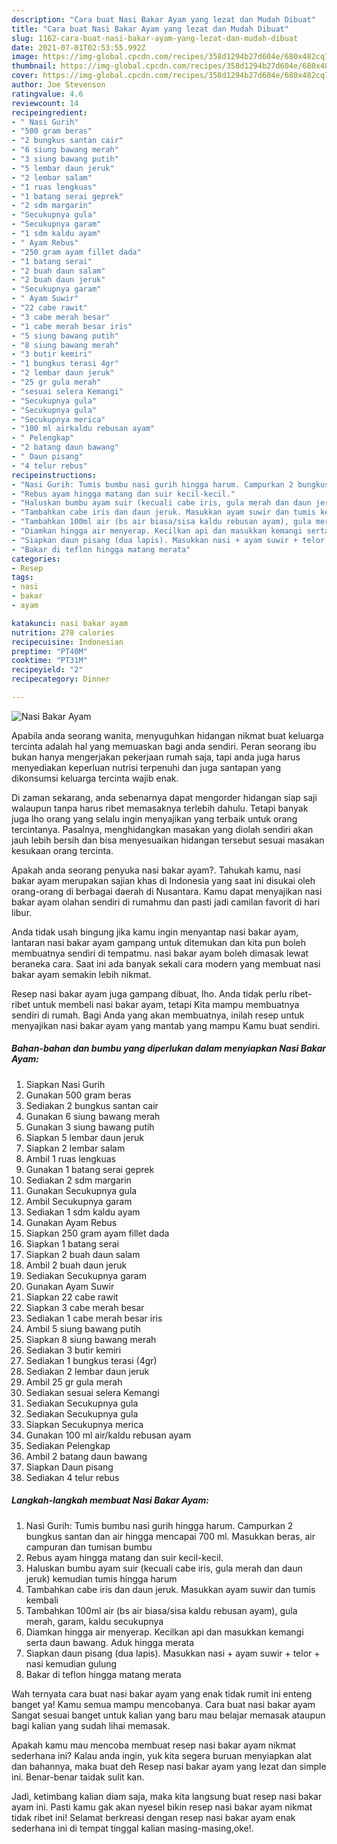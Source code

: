 ```yaml
---
description: "Cara buat Nasi Bakar Ayam yang lezat dan Mudah Dibuat"
title: "Cara buat Nasi Bakar Ayam yang lezat dan Mudah Dibuat"
slug: 1162-cara-buat-nasi-bakar-ayam-yang-lezat-dan-mudah-dibuat
date: 2021-07-01T02:53:55.992Z
image: https://img-global.cpcdn.com/recipes/358d1294b27d604e/680x482cq70/nasi-bakar-ayam-foto-resep-utama.jpg
thumbnail: https://img-global.cpcdn.com/recipes/358d1294b27d604e/680x482cq70/nasi-bakar-ayam-foto-resep-utama.jpg
cover: https://img-global.cpcdn.com/recipes/358d1294b27d604e/680x482cq70/nasi-bakar-ayam-foto-resep-utama.jpg
author: Joe Stevenson
ratingvalue: 4.6
reviewcount: 14
recipeingredient:
- " Nasi Gurih"
- "500 gram beras"
- "2 bungkus santan cair"
- "6 siung bawang merah"
- "3 siung bawang putih"
- "5 lembar daun jeruk"
- "2 lembar salam"
- "1 ruas lengkuas"
- "1 batang serai geprek"
- "2 sdm margarin"
- "Secukupnya gula"
- "Secukupnya garam"
- "1 sdm kaldu ayam"
- " Ayam Rebus"
- "250 gram ayam fillet dada"
- "1 batang serai"
- "2 buah daun salam"
- "2 buah daun jeruk"
- "Secukupnya garam"
- " Ayam Suwir"
- "22 cabe rawit"
- "3 cabe merah besar"
- "1 cabe merah besar iris"
- "5 siung bawang putih"
- "8 siung bawang merah"
- "3 butir kemiri"
- "1 bungkus terasi 4gr"
- "2 lembar daun jeruk"
- "25 gr gula merah"
- "sesuai selera Kemangi"
- "Secukupnya gula"
- "Secukupnya gula"
- "Secukupnya merica"
- "100 ml airkaldu rebusan ayam"
- " Pelengkap"
- "2 batang daun bawang"
- " Daun pisang"
- "4 telur rebus"
recipeinstructions:
- "Nasi Gurih: Tumis bumbu nasi gurih hingga harum. Campurkan 2 bungkus santan dan air hingga mencapai 700 ml. Masukkan beras, air campuran dan tumisan bumbu"
- "Rebus ayam hingga matang dan suir kecil-kecil."
- "Haluskan bumbu ayam suir (kecuali cabe iris, gula merah dan daun jeruk) kemudian tumis hingga harum"
- "Tambahkan cabe iris dan daun jeruk. Masukkan ayam suwir dan tumis kembali"
- "Tambahkan 100ml air (bs air biasa/sisa kaldu rebusan ayam), gula merah, garam, kaldu secukupnya"
- "Diamkan hingga air menyerap. Kecilkan api dan masukkan kemangi serta daun bawang. Aduk hingga merata"
- "Siapkan daun pisang (dua lapis). Masukkan nasi + ayam suwir + telor + nasi kemudian gulung"
- "Bakar di teflon hingga matang merata"
categories:
- Resep
tags:
- nasi
- bakar
- ayam

katakunci: nasi bakar ayam 
nutrition: 278 calories
recipecuisine: Indonesian
preptime: "PT40M"
cooktime: "PT31M"
recipeyield: "2"
recipecategory: Dinner

---
```



![Nasi Bakar Ayam](https://img-global.cpcdn.com/recipes/358d1294b27d604e/680x482cq70/nasi-bakar-ayam-foto-resep-utama.jpg)

Apabila anda seorang wanita, menyuguhkan hidangan nikmat buat keluarga tercinta adalah hal yang memuaskan bagi anda sendiri. Peran seorang ibu bukan hanya mengerjakan pekerjaan rumah saja, tapi anda juga harus menyediakan keperluan nutrisi terpenuhi dan juga santapan yang dikonsumsi keluarga tercinta wajib enak.

Di zaman  sekarang, anda sebenarnya dapat mengorder hidangan siap saji walaupun tanpa harus ribet memasaknya terlebih dahulu. Tetapi banyak juga lho orang yang selalu ingin menyajikan yang terbaik untuk orang tercintanya. Pasalnya, menghidangkan masakan yang diolah sendiri akan jauh lebih bersih dan bisa menyesuaikan hidangan tersebut sesuai masakan kesukaan orang tercinta. 



Apakah anda seorang penyuka nasi bakar ayam?. Tahukah kamu, nasi bakar ayam merupakan sajian khas di Indonesia yang saat ini disukai oleh orang-orang di berbagai daerah di Nusantara. Kamu dapat menyajikan nasi bakar ayam olahan sendiri di rumahmu dan pasti jadi camilan favorit di hari libur.

Anda tidak usah bingung jika kamu ingin menyantap nasi bakar ayam, lantaran nasi bakar ayam gampang untuk ditemukan dan kita pun boleh membuatnya sendiri di tempatmu. nasi bakar ayam boleh dimasak lewat beraneka cara. Saat ini ada banyak sekali cara modern yang membuat nasi bakar ayam semakin lebih nikmat.

Resep nasi bakar ayam juga gampang dibuat, lho. Anda tidak perlu ribet-ribet untuk membeli nasi bakar ayam, tetapi Kita mampu membuatnya sendiri di rumah. Bagi Anda yang akan membuatnya, inilah resep untuk menyajikan nasi bakar ayam yang mantab yang mampu Kamu buat sendiri.

<!--inarticleads1-->

##### Bahan-bahan dan bumbu yang diperlukan dalam menyiapkan Nasi Bakar Ayam:

1. Siapkan  Nasi Gurih
1. Gunakan 500 gram beras
1. Sediakan 2 bungkus santan cair
1. Gunakan 6 siung bawang merah
1. Gunakan 3 siung bawang putih
1. Siapkan 5 lembar daun jeruk
1. Siapkan 2 lembar salam
1. Ambil 1 ruas lengkuas
1. Gunakan 1 batang serai geprek
1. Sediakan 2 sdm margarin
1. Gunakan Secukupnya gula
1. Ambil Secukupnya garam
1. Sediakan 1 sdm kaldu ayam
1. Gunakan  Ayam Rebus
1. Siapkan 250 gram ayam fillet dada
1. Siapkan 1 batang serai
1. Siapkan 2 buah daun salam
1. Ambil 2 buah daun jeruk
1. Sediakan Secukupnya garam
1. Gunakan  Ayam Suwir
1. Siapkan 22 cabe rawit
1. Siapkan 3 cabe merah besar
1. Sediakan 1 cabe merah besar iris
1. Ambil 5 siung bawang putih
1. Siapkan 8 siung bawang merah
1. Sediakan 3 butir kemiri
1. Sediakan 1 bungkus terasi (4gr)
1. Sediakan 2 lembar daun jeruk
1. Ambil 25 gr gula merah
1. Sediakan sesuai selera Kemangi
1. Sediakan Secukupnya gula
1. Sediakan Secukupnya gula
1. Siapkan Secukupnya merica
1. Gunakan 100 ml air/kaldu rebusan ayam
1. Sediakan  Pelengkap
1. Ambil 2 batang daun bawang
1. Siapkan  Daun pisang
1. Sediakan 4 telur rebus




<!--inarticleads2-->

##### Langkah-langkah membuat Nasi Bakar Ayam:

1. Nasi Gurih: Tumis bumbu nasi gurih hingga harum. Campurkan 2 bungkus santan dan air hingga mencapai 700 ml. Masukkan beras, air campuran dan tumisan bumbu
1. Rebus ayam hingga matang dan suir kecil-kecil.
1. Haluskan bumbu ayam suir (kecuali cabe iris, gula merah dan daun jeruk) kemudian tumis hingga harum
1. Tambahkan cabe iris dan daun jeruk. Masukkan ayam suwir dan tumis kembali
1. Tambahkan 100ml air (bs air biasa/sisa kaldu rebusan ayam), gula merah, garam, kaldu secukupnya
1. Diamkan hingga air menyerap. Kecilkan api dan masukkan kemangi serta daun bawang. Aduk hingga merata
1. Siapkan daun pisang (dua lapis). Masukkan nasi + ayam suwir + telor + nasi kemudian gulung
1. Bakar di teflon hingga matang merata




Wah ternyata cara buat nasi bakar ayam yang enak tidak rumit ini enteng banget ya! Kamu semua mampu mencobanya. Cara buat nasi bakar ayam Sangat sesuai banget untuk kalian yang baru mau belajar memasak ataupun bagi kalian yang sudah lihai memasak.

Apakah kamu mau mencoba membuat resep nasi bakar ayam nikmat sederhana ini? Kalau anda ingin, yuk kita segera buruan menyiapkan alat dan bahannya, maka buat deh Resep nasi bakar ayam yang lezat dan simple ini. Benar-benar taidak sulit kan. 

Jadi, ketimbang kalian diam saja, maka kita langsung buat resep nasi bakar ayam ini. Pasti kamu gak akan nyesel bikin resep nasi bakar ayam nikmat tidak ribet ini! Selamat berkreasi dengan resep nasi bakar ayam enak sederhana ini di tempat tinggal kalian masing-masing,oke!.


